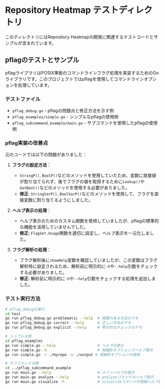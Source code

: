 # Repository Heatmap テストディレクトリ

このディレクトリにはRepository Heatmapの開発に関連するテストコードとサンプルが含まれています。

## pflagのテストとサンプル

pflagライブラリはPOSIX準拠のコマンドラインフラグ処理を実装するためのGoライブラリです。このプロジェクトではpflagを使用してコマンドラインオプションを処理しています。

### テストファイル

- `pflag_debug.go` - pflagの問題点と修正方法を示す例
- `pflag_examples/simple.go` - シンプルなpflagの使用例
- `pflag_subcommand_example/main.go` - サブコマンドを使用したpflagの使用例

### pflag実装の改善点

元のコードでは以下の問題がありました：

1. **フラグの設定方法**：
   - `StringP()`, `BoolP()`などのメソッドを使用していたため、変数に直接値が割り当てられず、後でフラグの値を取得するために`Lookup()`や`GetBool()`などのメソッドを使用する必要がありました。
   - **修正**: `StringVarP()`, `BoolVarP()`などのメソッドを使用して、フラグを直接変数に割り当てるようにしました。

2. **ヘルプ表示の処理**：
   - ヘルプ表示のためのカスタム関数を使用していましたが、pflagの標準的な機能を活用していませんでした。
   - **修正**: `FlagSet.Usage`関数を適切に設定し、ヘルプ表示を一元化しました。

3. **フラグ解析の処理**：
   - フラグ解析後に`showHelp`変数を確認していましたが、この変数はフラグ解析時に設定されるため、解析前に明示的に`-h`や`--help`引数をチェックする必要がありました。
   - **修正**: 解析前に明示的に`-h`や`--help`引数をチェックする処理を追加しました。

### テスト実行方法

```bash
# pflag_debugの実行
cd test
go run pflag_debug.go problematic --help  # 問題のある方法のデモ
go run pflag_debug.go correct --help      # 正しい方法のデモ
go run pflag_debug.go explicit --help     # 明示的なチェックのデモ

# シンプルな例
cd pflag_examples
go run simple.go --help                   # ヘルプの表示
go run simple.go -h                       # 短縮形オプションでヘルプ表示
go run simple.go -r ./myrepo -o ./output # 短縮形オプションの使用

# サブコマンドの例
cd ../pflag_subcommand_example
go run main.go --help                     # メインヘルプの表示
go run main.go analyze --help             # analyzeコマンドのヘルプ表示
go run main.go visualize -h               # visualizeコマンドの短縮ヘルプ表示
``` 